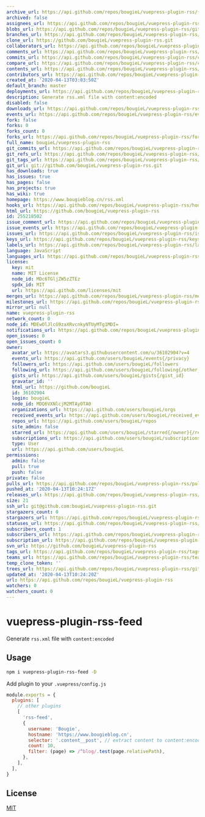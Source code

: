 ```yaml
---
archive_url: https://api.github.com/repos/bougieL/vuepress-plugin-rss/{archive_format}{/ref}
archived: false
assignees_url: https://api.github.com/repos/bougieL/vuepress-plugin-rss/assignees{/user}
blobs_url: https://api.github.com/repos/bougieL/vuepress-plugin-rss/git/blobs{/sha}
branches_url: https://api.github.com/repos/bougieL/vuepress-plugin-rss/branches{/branch}
clone_url: https://github.com/bougieL/vuepress-plugin-rss.git
collaborators_url: https://api.github.com/repos/bougieL/vuepress-plugin-rss/collaborators{/collaborator}
comments_url: https://api.github.com/repos/bougieL/vuepress-plugin-rss/comments{/number}
commits_url: https://api.github.com/repos/bougieL/vuepress-plugin-rss/commits{/sha}
compare_url: https://api.github.com/repos/bougieL/vuepress-plugin-rss/compare/{base}...{head}
contents_url: https://api.github.com/repos/bougieL/vuepress-plugin-rss/contents/{+path}
contributors_url: https://api.github.com/repos/bougieL/vuepress-plugin-rss/contributors
created_at: '2020-04-13T03:03:50Z'
default_branch: master
deployments_url: https://api.github.com/repos/bougieL/vuepress-plugin-rss/deployments
description: Generate rss.xml file with content:encoded
disabled: false
downloads_url: https://api.github.com/repos/bougieL/vuepress-plugin-rss/downloads
events_url: https://api.github.com/repos/bougieL/vuepress-plugin-rss/events
fork: false
forks: 0
forks_count: 0
forks_url: https://api.github.com/repos/bougieL/vuepress-plugin-rss/forks
full_name: bougieL/vuepress-plugin-rss
git_commits_url: https://api.github.com/repos/bougieL/vuepress-plugin-rss/git/commits{/sha}
git_refs_url: https://api.github.com/repos/bougieL/vuepress-plugin-rss/git/refs{/sha}
git_tags_url: https://api.github.com/repos/bougieL/vuepress-plugin-rss/git/tags{/sha}
git_url: git://github.com/bougieL/vuepress-plugin-rss.git
has_downloads: true
has_issues: true
has_pages: false
has_projects: true
has_wiki: true
homepage: https://www.bougieblog.cn/rss.xml
hooks_url: https://api.github.com/repos/bougieL/vuepress-plugin-rss/hooks
html_url: https://github.com/bougieL/vuepress-plugin-rss
id: 255218502
issue_comment_url: https://api.github.com/repos/bougieL/vuepress-plugin-rss/issues/comments{/number}
issue_events_url: https://api.github.com/repos/bougieL/vuepress-plugin-rss/issues/events{/number}
issues_url: https://api.github.com/repos/bougieL/vuepress-plugin-rss/issues{/number}
keys_url: https://api.github.com/repos/bougieL/vuepress-plugin-rss/keys{/key_id}
labels_url: https://api.github.com/repos/bougieL/vuepress-plugin-rss/labels{/name}
language: JavaScript
languages_url: https://api.github.com/repos/bougieL/vuepress-plugin-rss/languages
license:
  key: mit
  name: MIT License
  node_id: MDc6TGljZW5zZTEz
  spdx_id: MIT
  url: https://api.github.com/licenses/mit
merges_url: https://api.github.com/repos/bougieL/vuepress-plugin-rss/merges
milestones_url: https://api.github.com/repos/bougieL/vuepress-plugin-rss/milestones{/number}
mirror_url: null
name: vuepress-plugin-rss
network_count: 0
node_id: MDEwOlJlcG9zaXRvcnkyNTUyMTg1MDI=
notifications_url: https://api.github.com/repos/bougieL/vuepress-plugin-rss/notifications{?since,all,participating}
open_issues: 0
open_issues_count: 0
owner:
  avatar_url: https://avatars3.githubusercontent.com/u/36102904?v=4
  events_url: https://api.github.com/users/bougieL/events{/privacy}
  followers_url: https://api.github.com/users/bougieL/followers
  following_url: https://api.github.com/users/bougieL/following{/other_user}
  gists_url: https://api.github.com/users/bougieL/gists{/gist_id}
  gravatar_id: ''
  html_url: https://github.com/bougieL
  id: 36102904
  login: bougieL
  node_id: MDQ6VXNlcjM2MTAyOTA0
  organizations_url: https://api.github.com/users/bougieL/orgs
  received_events_url: https://api.github.com/users/bougieL/received_events
  repos_url: https://api.github.com/users/bougieL/repos
  site_admin: false
  starred_url: https://api.github.com/users/bougieL/starred{/owner}{/repo}
  subscriptions_url: https://api.github.com/users/bougieL/subscriptions
  type: User
  url: https://api.github.com/users/bougieL
permissions:
  admin: false
  pull: true
  push: false
private: false
pulls_url: https://api.github.com/repos/bougieL/vuepress-plugin-rss/pulls{/number}
pushed_at: '2020-04-13T10:24:17Z'
releases_url: https://api.github.com/repos/bougieL/vuepress-plugin-rss/releases{/id}
size: 21
ssh_url: git@github.com:bougieL/vuepress-plugin-rss.git
stargazers_count: 0
stargazers_url: https://api.github.com/repos/bougieL/vuepress-plugin-rss/stargazers
statuses_url: https://api.github.com/repos/bougieL/vuepress-plugin-rss/statuses/{sha}
subscribers_count: 1
subscribers_url: https://api.github.com/repos/bougieL/vuepress-plugin-rss/subscribers
subscription_url: https://api.github.com/repos/bougieL/vuepress-plugin-rss/subscription
svn_url: https://github.com/bougieL/vuepress-plugin-rss
tags_url: https://api.github.com/repos/bougieL/vuepress-plugin-rss/tags
teams_url: https://api.github.com/repos/bougieL/vuepress-plugin-rss/teams
temp_clone_token: ''
trees_url: https://api.github.com/repos/bougieL/vuepress-plugin-rss/git/trees{/sha}
updated_at: '2020-04-13T10:24:20Z'
url: https://api.github.com/repos/bougieL/vuepress-plugin-rss
watchers: 0
watchers_count: 0
---
```


# vuepress-plugin-rss-feed

Generate `rss.xml` file with `content:encoded`

## Usage

```bash
npm i vuepress-plugin-rss-feed -D
```

Add plugin to your `.vuepress/config.js`

```js
module.exports = {
  plugins: [
    // other plugins
    [
      'rss-feed',
      {
        username: 'Bougie',
        hostname: 'https://www.bougieblog.cn',
        selector: '.content__post', // extract content to content:encoded
        count: 10,
        filter: (page) => /^blog/.test(page.relativePath),
      },
    ],
  ],
}
```

## License

[MIT](https://raw.githubusercontent.com/Bougie/vuepress-plugin-rss/master/LICENSE)
